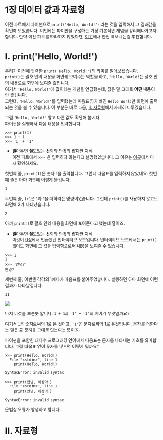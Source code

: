 1장 데이터 값과 자료형
====

이전 파트에서 파이썬으로 ```print('Hello, World!')``` 라는 것을 입력해서 그 결과값을 확인해 보았습니다. 이번에는 파이썬을 구성하는 가장 기본적인 개념을 정리해나가고자 합니다. 만약 이전 파트를 따라하지 않았다면, [이곳](./0.md)에서 한번 해보시는걸 추천합니다.  

# I. print('Hello, World!')
우리가 이전에 입력한 ```print('Hello, World!')```의 의미를 알아보겠습니다.  
```print()```는 괄호 안의 내용을 화면에 보여주는 역할을 하고, ```'Hello, World!```는 괄호 안의 내용으로 화면에 보여줄 값입니다.  
여기서 ```'Hello, World!'```에 값이라는 개념을 언급했는데, 값은 말 그대로 **어떤 내용**이란 뜻입니다.  
그런데, ```'Hello, World!'```를 입력했는데 따옴표(')가 빠진 ```Hello World```만 화면에 출력되는 것을 볼 수 있습니다. 이 부분은 바로 다음, [II. 자료형](#ii-자료형)에서 자세히 다루겠습니다.  

그럼 ```'Hello, World!'``` 말고 다른 값도 확인해 봅시다.  
파이썬을 실행해서 다음 내용을 입력합니다.  

```
>>> print(1)
>>> 1 + 1
>>> '1' + '1'
```

 * **알**아두면 **쓸**모있는 **신**뢰와 안정의 **잡**다한 지식  
이전 파트에서 ```>>> ```은 입력하지 않는다고 설명했었습니다. 그 이유는 [이곳](./0.md#ii-안녕-세상아)에서 다시 확인하세요.

첫번째 줄, ```print(1)```은 숫자 1을 출력합니다. 그런데 따옴표를 입력하지 않았네요. 첫번째 줄은 아마 화면에 이렇게 뜰겁니다.
```
1
```

두번째 줄, ```1+1```은 1과 1을 더하라는 명령이었습니다. 그런데 ```print()```를 사용하지 않고도 화면에 2가 나타났습니다. 
```
2
```
아까 ```print()```로 괄호 안의 내용을 화면에 보여준다고 했는데 말이죠.

 * **알**아두면 **쓸**모있는 **신**뢰와 안정의 **잡**다한 지식  
이것이 [0장](./0.md)에서 언급했던 인터랙티브 모드입니다. 인터랙티브 모드에서는 ```print()``` 없이도 화면에 그 값을 입력함으로써 내용을 보여줄 수 있습니다.
```
>>> 1
1
>>> '안녕?'
안녕?
```

세번째 줄, 이번엔 각각의 1에다가 따옴표를 붙여주었습니다. 실행하면 아마 화면에 이런 결과가 나타날겁니다.
```
11
```

![](./assets/1/1.png)  

마치 이것을 보는듯 합니다. ```1 + 1```과 ```'1' + '1'```의 차이가 무엇일까요?  

여기서 `1`은 숫자로써의 1로 본 것이고, `'1'`은 문자로써의 1로 본것입니다. 문자를 더한다는 말은 곧 문자를 그대로 잇는다는 뜻이죠.  

파이썬을 포함한 대다수 프로그래밍 언어에서 따옴표는 문자를 나타내는 기호를 의미합니다. 그럼 따옴표 없이 문자를 넣으면 어떻게 될까요?  
```
>>> print(Hello, World!)
  File "<stdin>", line 1
    print(Hello, World!)
                      ^
SyntaxError: invalid syntax
```
```
>>> print(안녕, 세상아!)
  File "<stdin>", line 1
    print(안녕, 세상아!)
                 ^
SyntaxError: invalid syntax
```
문법상 오류가 발생하고 맙니다.

# II. 자료형